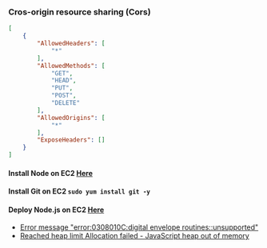 
### Cros-origin resource sharing (Cors)

```json
[
    {
        "AllowedHeaders": [
            "*"
        ],
        "AllowedMethods": [
            "GET",
            "HEAD",
            "PUT",
            "POST",
            "DELETE"
        ],
        "AllowedOrigins": [
            "*"
        ],
        "ExposeHeaders": []
    }
]
```

#### Install Node on EC2 [Here](https://docs.aws.amazon.com/sdk-for-javascript/v2/developer-guide/setting-up-node-on-ec2-instance.html)
#### Install Git on EC2 `sudo yum install git -y`
#### Deploy Node.js on EC2 [Here](https://stackoverflow.com/questions/69692842/error-message-error0308010cdigital-envelope-routinesunsupported)

- [Error message "error:0308010C:digital envelope routines::unsupported"](https://stackoverflow.com/questions/69692842/error-message-error0308010cdigital-envelope-routinesunsupported)
- [Reached heap limit Allocation failed - JavaScript heap out of memory](https://stackoverflow.com/questions/57923800/yarn-build-in-reactjs-allocation-failed-javascript-heap-out-of-memory)